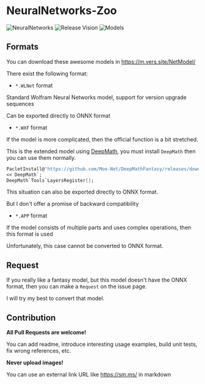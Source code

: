 # NeuralNetworks-Zoo

![NeuralNetworks](https://img.shields.io/badge/NeuralNetworks-11.3.5-orange.svg)
![Release Vision](https://img.shields.io/badge/Release-v0.3.x-ff69b4.svg)
![Models](https://img.shields.io/badge/Models-42-brightgreen.svg)




## Formats

You can download these awesome models in https://m.vers.site/NetModel/

There exist the following format:

- `*.WLNet` format

Standard Wolfram Neural Networks model, support for version upgrade sequences

Can be exported directly to ONNX format

- `*.WXF` format

If the model is more complicated, then the official function is a bit stretched.

This is the extended model using [DeepMath](https://github.com/Moe-Net/DeepMathFantasy), you must install `DeepMath` then you can use them normally.

```Mathematica
PacletInstall@"https://github.com/Moe-Net/DeepMathFantasy/releases/download/v0.1.x/DeepMath-0.1.0.paclet";
<< DeepMath`;
DeepMath`Tools`LayersRegister[];
```

This situation can also be exported directly to ONNX format.

But I don't offer a promise of backward compatibility

- `*.APP` format

If the model consists of multiple parts and uses complex operations, then this format is used

Unfortunately, this case cannot be converted to ONNX format.

## Request

If you really like a fantasy model, but this model doesn't have the ONNX format, then you can make a `Request` on the issue page. 

I will try my best to convert that model.


## Contribution

**All Pull Requests are welcome!** 

You can add readme, introduce interesting usage examples, build unit tests, fix wrong references, etc.

**Never upload images!** 

You can use an external link URL like https://sm.ms/ in markdown